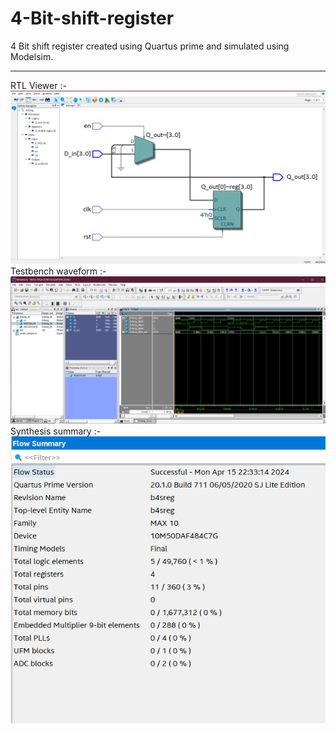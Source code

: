 # 4-Bit-shift-register
4 Bit shift register created using Quartus prime and simulated using Modelsim.

---
RTL Viewer :-  
![image](https://github.com/daedeleus/4-Bit-shift-register/blob/main/RTL_gate_level.png)  
Testbench waveform :-  
![image](https://github.com/daedeleus/4-Bit-shift-register/blob/main/Waveform.png)  
Synthesis summary :-  
![image](https://github.com/daedeleus/4-Bit-shift-register/blob/main/Synthesis%20Summary.png)    

